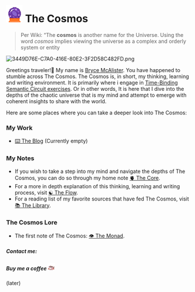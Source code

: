 # ![45](7B0F071C-1A60-48AC-BEA8-258D011D9DD7.gif) The Cosmos

 > 
 > Per Wiki: “The **cosmos** is another name for the Universe. Using the word *cosmos* implies viewing the universe as a complex and orderly system or entity 

![3449D76E-C7A0-416E-80E2-3F2D58C482FD.png](%E2%9A%99%EF%B8%8F%20Tools/%F0%9F%93%B8%20Images/3449D76E-C7A0-416E-80E2-3F2D58C482FD.png)

Greetings traveler!👋 My name is [Bryce McAlister](). You have happened to stumble across The Cosmos. The Cosmos is, in short, my thinking, learning and writing environment. It is primarily where i engage in [Time-Binding Semantic Circuit exercises](Time-Binding%20Semantic%20Circuit%20exercises.md). Or in other words, It is here that I dive into the depths of the chaotic universe that is my mind and attempt to emerge with coherent insights to share with the world.

Here are some places where you can take a deeper look into The Cosmos:

### My Work

* [⌨️ The Blog](The%20Blog) (Currently empty)

### My Notes

* If you wish to take a step into my mind and navigate the depths of The Cosmos, you can do so through my home note [🫀 The Core](🔮%20The%20Cosmos/The%20Core.md). 
* For a more in depth explanation of this thinking, learning and writing process, visit [☯️ The Flow](🔮%20The%20Cosmos/The%20Flow.md). 
* For a reading list of my favorite sources that have fed The Cosmos, visit [📚 The Library](🔮%20The%20Cosmos/The%20Library.md).

### The Cosmos Lore

* The first note of The Cosmos: [👁 The Monad](🔮%20The%20Cosmos/The%20Monad.md).

##### Contact me:

##### Buy me a coffee ![20](701AD438-A7F8-4381-B700-8A9AFA86FE04.gif)

(later)
